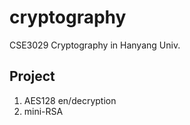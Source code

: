 # cryptography
CSE3029 Cryptography in Hanyang Univ.

## Project
1. AES128 en/decryption
2. mini-RSA
